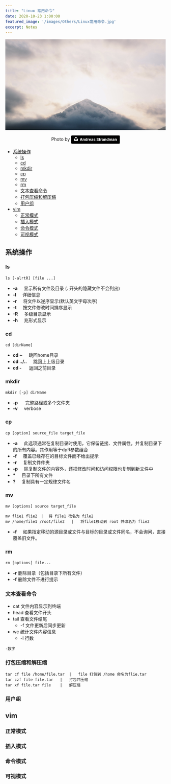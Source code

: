```yaml
---
title: "Linux 常用命令"
date: 2020-10-23 1:00:00
featured_image: '/images/Others/Linux常用命令.jpg'
excerpt: Notes
---
```


![](/images/Others/Linux常用命令.jpg)
<center>Photo by <a style="background-color:black;color:white;text-decoration:none;padding:4px 6px;font-family:-apple-system, BlinkMacSystemFont, &quot;San Francisco&quot;, &quot;Helvetica Neue&quot;, Helvetica, Ubuntu, Roboto, Noto, &quot;Segoe UI&quot;, Arial, sans-serif;font-size:12px;font-weight:bold;line-height:1.2;display:inline-block;border-radius:3px" href="https://unsplash.com/photos/9zzYRBLLnSk" target="_blank" rel="noopener noreferrer" title="Download free do whatever you want high-resolution photos from Andreas Strandman
"><span style="display:inline-block;padding:2px 3px"><svg xmlns="http://www.w3.org/2000/svg" style="height:12px;width:auto;position:relative;vertical-align:middle;top:-2px;fill:white" viewBox="0 0 32 32"><title>unsplash-logo</title><path d="M10 9V0h12v9H10zm12 5h10v18H0V14h10v9h12v-9z"></path></svg></span><span style="display:inline-block;padding:2px 3px">Andreas Strandman</span></a></center>


<!-- @import "[TOC]" {cmd="toc" depthFrom=1 depthTo=6 orderedList=false} -->

<!-- code_chunk_output -->

- [系统操作](#系统操作)
  - [ls](#ls)
  - [cd](#cd)
  - [mkdir](#mkdir)
  - [cp](#cp)
  - [mv](#mv)
  - [rm](#rm)
  - [文本查看命令](#文本查看命令)
  - [打包压缩和解压缩](#打包压缩和解压缩)
  - [用户组](#用户组)
- [vim](#vim)
  - [正常模式](#正常模式)
  - [插入模式](#插入模式)
  - [命令模式](#命令模式)
  - [可视模式](#可视模式)

<!-- /code_chunk_output -->


## 系统操作
### ls
```
ls [-alrtR] [file ...]
```
* **-a** &nbsp;&nbsp;&nbsp;&nbsp;显示所有文件及目录 (. 开头的隐藏文件不会列出)
* **-l** &nbsp;&nbsp;&nbsp;&nbsp;详细信息
* **-r** &nbsp;&nbsp;&nbsp;&nbsp;将文件以逆序显示(默认英文字母次序)
* **-t** &nbsp;&nbsp;&nbsp;&nbsp;按文件修改时间排序显示
* **-R** &nbsp;&nbsp;&nbsp;&nbsp;多级目录显示
* **-h** &nbsp;&nbsp;&nbsp;&nbsp;兆形式显示
  
### cd 
```
cd [dirName]
```
* **cd ~** &nbsp;&nbsp;&nbsp;&nbsp;跳回home目录
* **cd ../..** &nbsp;&nbsp;&nbsp;&nbsp;跳回上上级目录
* **cd -** &nbsp;&nbsp;&nbsp;&nbsp; 返回之前目录
  
### mkdir
```
mkdir [-p] dirName
```
* **-p** &nbsp;&nbsp;&nbsp;&nbsp; 完整路径或多个文件夹
* **-v** &nbsp;&nbsp;&nbsp;&nbsp;verbose

### cp
```
cp [option] source_file target_file
```
* **-a** &nbsp;&nbsp;&nbsp;&nbsp;此选项通常在复制目录时使用，它保留链接、文件属性，并复制目录下的所有内容。其作用等于dpR参数组合
* **-f** &nbsp;&nbsp;&nbsp;&nbsp;覆盖已经存在的目标文件而不给出提示
* **-r** &nbsp;&nbsp;&nbsp;&nbsp;复制文件件夹
* **-p** &nbsp;&nbsp;&nbsp;&nbsp;除复制文件的内容外，还把修改时间和访问权限也复制到新文件中
* **\*** &nbsp;&nbsp;&nbsp;&nbsp;目录下所有文件
* **?** &nbsp;&nbsp;&nbsp;&nbsp;复制具有一定规律文件名
  
### mv
```
mv [options] source target_file
```
```
mv flie1 flie2  |  将 file1 改名为 file2
mv /home/file1 /root/file2   |   将file1移动到 root 并改名为 flie2
```
* **-f** &nbsp;&nbsp;&nbsp;&nbsp;如果指定移动的源目录或文件与目标的目录或文件同名，不会询问，直接覆盖旧文件。

### rm
```
rm [options] file...
```
* **-r** 删除目录（包括目录下所有文件）
* **-f** 删除文件不进行提示
  
### 文本查看命令
* cat 文件内容显示到终端
* head 查看文件开头 
* tail 查看文件结尾
  * -f 文件更新后同步更新
* wc 统计文件内容信息
  * -l 行数
```
-数字
```

### 打包压缩和解压缩
```
tar cf file /home/file.tar  |   file 打包到 /home 命名为flie.tar
tar czf file file.tar   |   打包并压缩
tar xf file.tar file    |   解压缩
```

### 用户组

## vim
### 正常模式
### 插入模式
### 命令模式
### 可视模式





